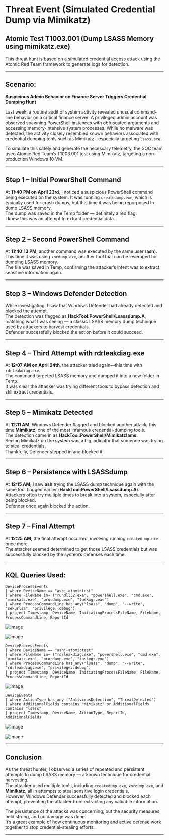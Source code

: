 # Threat Event (Simulated Credential Dump via Mimikatz)

## Atomic Test T1003.001 (Dump LSASS Memory using mimikatz.exe)

This threat hunt is based on a simulated credential access attack using the Atomic Red Team framework to generate logs for detection.

---

## Scenario:
**Suspicious Admin Behavior on Finance Server Triggers Credential Dumping Hunt**

Last week, a routine audit of system activity revealed unusual command-line behavior on a critical finance server. A privileged admin account was observed spawning PowerShell instances with obfuscated arguments and accessing memory-intensive system processes. While no malware was detected, the activity closely resembled known behaviors associated with credential dumping tools such as Mimikatz—especially targeting `lsass.exe`.

To simulate this safely and generate the necessary telemetry, the SOC team used Atomic Red Team’s T1003.001 test using Mimikatz, targeting a non-production Windows 10 VM.

---

## Step 1 – Initial PowerShell Command

At **11:40 PM on April 23rd**, I noticed a suspicious PowerShell command being executed on the system. It was running `createdump.exe`, which is typically used for crash dumps, but this time it was being repurposed to dump LSASS memory.  
The dump was saved in the Temp folder — definitely a red flag.  
I knew this was an attempt to extract credential data.

---

## Step 2 – Second PowerShell Command

At **11:40:13 PM**, another command was executed by the same user (**ash**).  
This time it was using `xordump.exe`, another tool that can be leveraged for dumping LSASS memory.  
The file was saved in Temp, confirming the attacker’s intent was to extract sensitive information again.

---

## Step 3 – Windows Defender Detection

While investigating, I saw that Windows Defender had already detected and blocked the attempt.  
The detection was flagged as **HackTool:PowerShell/Lsassdump.A**, matching what I was seeing — a classic LSASS memory dump technique used by attackers to harvest credentials.  
Defender successfully blocked the action before it could succeed.

---

## Step 4 – Third Attempt with rdrleakdiag.exe

At **12:07 AM on April 24th**, the attacker tried again—this time with `rdrleakdiag.exe`.  
The command targeted LSASS memory and dumped it into a new folder in Temp.  
It was clear the attacker was trying different tools to bypass detection and still extract credentials.

---

## Step 5 – Mimikatz Detected

At **12:11 AM**, Windows Defender flagged and blocked another attack, this time **Mimikatz**, one of the most infamous credential-dumping tools.  
The detection came in as **HackTool:PowerShell/Mimikatz!ams**.  
Seeing Mimikatz on the system was a big indicator that someone was trying to steal credentials.  
Thankfully, Defender stepped in and blocked it.

---

## Step 6 – Persistence with LSASSdump

At **12:15 AM**, I saw **ash** trying the LSASS dump technique again with the same tool flagged earlier (**HackTool:PowerShell/Lsassdump.A**).  
Attackers often try multiple times to break into a system, especially after being blocked.  
Defender once again blocked the action.

---

## Step 7 – Final Attempt

At **12:25 AM**, the final attempt occurred, involving running `createdump.exe` once more.  
The attacker seemed determined to get those LSASS credentials but was successfully blocked by the system’s defenses each time.

---

## KQL Queries Used:

```kql
DeviceProcessEvents
| where DeviceName == "ashj-atomictest"
| where FileName in~ ("rundll32.exe", "powershell.exe", "cmd.exe", "mimikatz.exe", "procdump.exe", "taskmgr.exe")
| where ProcessCommandLine has_any("lsass", "dump", "--write", "sekurlsa", "privilege::debug")
| project Timestamp, DeviceName, InitiatingProcessFileName, FileName, ProcessCommandLine, ReportId
```
![image](https://github.com/user-attachments/assets/33d1d52c-a38a-4670-a7f3-e34ecf510ab9)

![image](https://github.com/user-attachments/assets/51cd7ca5-8e33-46cf-948b-51e699b22989)



```kql
DeviceProcessEvents
| where DeviceName == "ashj-atomictest"
| where FileName in~ ("rdrleakdiag.exe", "powershell.exe", "cmd.exe", "mimikatz.exe", "procdump.exe", "taskmgr.exe")
| where ProcessCommandLine has_any("lsass", "dump", "--write", "rdrleakdiag.exe", "privilege::debug")
| project Timestamp, DeviceName, InitiatingProcessFileName, FileName, ProcessCommandLine, ReportId
```

![image](https://github.com/user-attachments/assets/e1820642-430b-45ea-9444-7ffbe09b5b0c)

```kql
DeviceEvents
| where ActionType has_any ("AntivirusDetection", "ThreatDetected")
| where AdditionalFields contains "mimikatz" or AdditionalFields contains "lsass"
| project Timestamp, DeviceName, ActionType, ReportId, AdditionalFields
```
  ![image](https://github.com/user-attachments/assets/e0ab27ef-2b26-454b-b78a-8b074af069ba)

![image](https://github.com/user-attachments/assets/8cbca49b-ec2d-46f0-886f-52672872cd1f)

---

## Conclusion

As the threat hunter, I observed a series of repeated and persistent attempts to dump LSASS memory — a known technique for credential harvesting.  
The attacker used multiple tools, including `createdump.exe`, `xordump.exe`, and **Mimikatz**, all in attempts to steal sensitive login credentials.  
However, Windows Defender successfully detected and blocked each attempt, preventing the attacker from extracting any valuable information.  

The persistence of the attacks was concerning, but the security measures held strong, and no damage was done.  
It’s a great example of how continuous monitoring and active defense work together to stop credential-stealing efforts.

---
